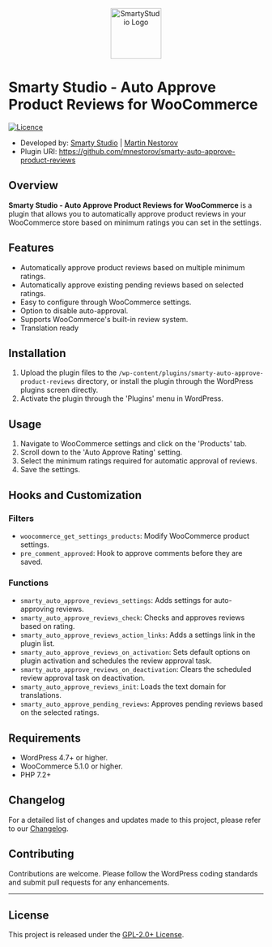 <p align="center"><a href="https://smartystudio.net" target="_blank"><img src="https://smartystudio.net/wp-content/uploads/2023/06/smarty-green-logo-small.png" width="100" alt="SmartyStudio Logo"></a></p>

# Smarty Studio - Auto Approve Product Reviews for WooCommerce

[![Licence](https://img.shields.io/badge/LICENSE-GPL2.0+-blue)](./LICENSE)

- Developed by: [Smarty Studio](https://smartystudio.net) | [Martin Nestorov](https://github.com/mnestorov)
- Plugin URI: https://github.com/mnestorov/smarty-auto-approve-product-reviews

## Overview

**Smarty Studio - Auto Approve Product Reviews for WooCommerce** is a plugin that allows you to automatically approve product reviews in your WooCommerce store based on minimum ratings you can set in the settings.

## Features

- Automatically approve product reviews based on multiple minimum ratings.
- Automatically approve existing pending reviews based on selected ratings.
- Easy to configure through WooCommerce settings.
- Option to disable auto-approval.
- Supports WooCommerce's built-in review system.
- Translation ready

## Installation

1. Upload the plugin files to the `/wp-content/plugins/smarty-auto-approve-product-reviews` directory, or install the plugin through the WordPress plugins screen directly.
2. Activate the plugin through the 'Plugins' menu in WordPress.

## Usage

1. Navigate to WooCommerce settings and click on the 'Products' tab.
2. Scroll down to the 'Auto Approve Rating' setting.
3. Select the minimum ratings required for automatic approval of reviews.
4. Save the settings.

## Hooks and Customization

### Filters

- `woocommerce_get_settings_products`: Modify WooCommerce product settings.
- `pre_comment_approved`: Hook to approve comments before they are saved.

### Functions

- `smarty_auto_approve_reviews_settings`: Adds settings for auto-approving reviews.
- `smarty_auto_approve_reviews_check`: Checks and approves reviews based on rating.
- `smarty_auto_approve_reviews_action_links`: Adds a settings link in the plugin list.
- `smarty_auto_approve_reviews_on_activation`: Sets default options on plugin activation and schedules the review approval task.
- `smarty_auto_approve_reviews_on_deactivation`: Clears the scheduled review approval task on deactivation.
- `smarty_auto_approve_reviews_init`: Loads the text domain for translations.
- `smarty_auto_approve_pending_reviews`: Approves pending reviews based on the selected ratings.

## Requirements

- WordPress 4.7+ or higher.
- WooCommerce 5.1.0 or higher.
- PHP 7.2+

## Changelog

For a detailed list of changes and updates made to this project, please refer to our [Changelog](./CHANGELOG.md).

## Contributing

Contributions are welcome. Please follow the WordPress coding standards and submit pull requests for any enhancements.

---

## License

This project is released under the [GPL-2.0+ License](http://www.gnu.org/licenses/gpl-2.0.txt).
